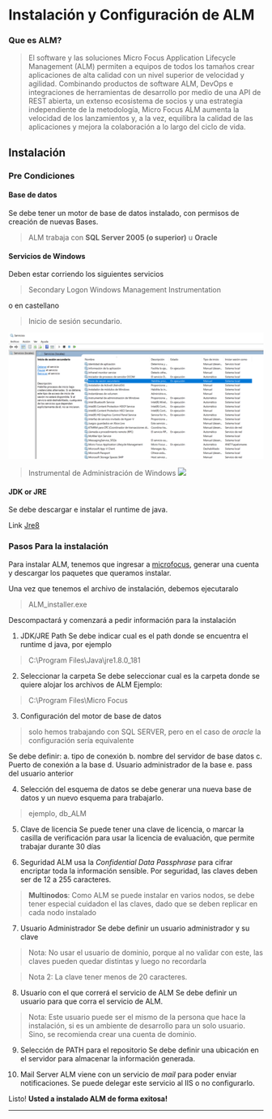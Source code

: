 
# Instalación y Configuración de ALM

### Que es ALM?
> El software y las soluciones Micro Focus Application Lifecycle Management (ALM) permiten a equipos de todos los tamaños crear aplicaciones de alta calidad con un nivel superior de velocidad y agilidad. Combinando productos de software ALM, DevOps e integraciones de herramientas de desarrollo por medio de una API de REST abierta, un extenso ecosistema de socios y una estrategia independiente de la metodología, Micro Focus ALM aumenta la velocidad de los lanzamientos y, a la vez, equilibra la calidad de las aplicaciones y mejora la colaboración a lo largo del ciclo de vida.


## Instalación

### Pre Condiciones

#### Base de datos
Se debe tener un motor de base de datos instalado, con permisos de creación de nuevas Bases.
> ALM trabaja con **SQL Server 2005 (o superior)** u **Oracle**

#### Servicios de Windows
Deben estar corriendo los siguientes servicios

> Secondary Logon 
> Windows Management Instrumentation

o en castellano
> Inicio de sesión secundario.

![enter image description here](https://github.com/incluit/ALM/blob/master/images/prerequisites/pre1.PNG?raw=true)

> Instrumental de Administración de Windows
![
](https://github.com/incluit/ALM/blob/master/images/prerequisites/pre2.PNG?raw=true)
#### JDK or JRE
Se debe descargar e instalar el runtime de java.

Link [Jre8](http://www.oracle.com/technetwork/java/javase/downloads/jre8-downloads-2133155.html) 

### Pasos Para la instalación

Para instalar ALM, tenemos que ingresar a [microfocus](https://software.microfocus.com/es-es/solutions/software-development-lifecycle), generar una cuenta y descargar los paquetes que queramos instalar. 

Una vez que tenemos el archivo de instalación, debemos ejecutaralo

> ALM_installer.exe

Descompactará y comenzará a pedir información para la instalación

1. JDK/JRE Path
Se debe indicar cual es el path donde se encuentra el runtime d java, por ejemplo

> C:\Program Files\Java\jre1.8.0_181

2.  Seleccionar la carpeta
Se debe seleccionar cual es la carpeta donde se quiere alojar los archivos de ALM
Ejemplo:
> C:\Program Files\Micro Focus

3. Configuración del motor de base de datos
> solo hemos trabajando con SQL SERVER, pero en el caso de *oracle* la configuración sería equivalente

Se debe definir: 
a. tipo de conexión 
b. nombre del servidor de base datos 
c. Puerto de conexión a la base
d. Usuario administrador de la base
e. pass del usuario anterior

4. Selección del esquema de datos
se debe generar una nueva base de datos y un nuevo esquema para trabajarlo.
> ejemplo, db_ALM

5. Clave de licencia
Se puede tener una clave de licencia, o marcar la casilla de verificación para usar la licencia de evaluación, que permite trabajar durante 30 días

6. Seguridad
ALM usa la *Confidential Data Passphrase* para cifrar encriptar toda la información sensible.
Por seguridad, las claves deben ser de 12 a 255 caracteres.

> **Multinodos**: Como ALM se puede instalar en varios nodos, se debe tener especial cuidadon el las claves, dado que se deben replicar en cada nodo instalado

7. Usuario Administrador
Se debe definir un usuario administrador y su clave

> Nota: No usar el usuario de dominio, porque al no validar con este, las claves pueden quedar distintas y luego no recordarla

> Nota 2: La clave tener menos de 20 caracteres.

8. Usuario con el que correrá el servicio de ALM
 Se debe definir un usuario para que corra el servicio de ALM.
 > Nota: Este usuario puede ser el mismo de la persona que hace la instalación, si es un ambiente de desarrollo para un solo usuario. Sino, se recomienda crear una cuenta de dominio.

9. Selección de PATH para el repositorio
Se debe definir una ubicación en el servidor para almacenar la información generada. 

10. Mail Server
ALM viene con un servicio de *mail* para poder enviar notificaciones. Se puede delegar este servicio al IIS o no configurarlo.

Listo! **Usted a instalado ALM de forma exitosa!**

 ----
 

 
